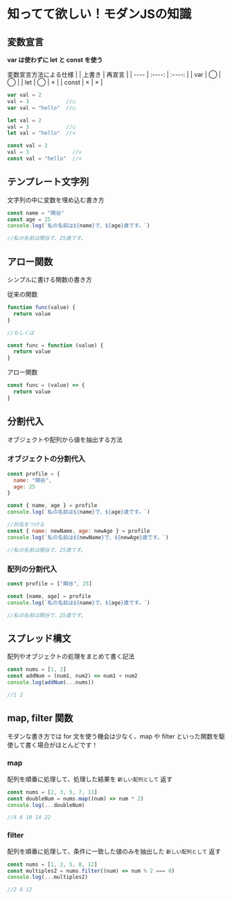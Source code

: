 # 知ってて欲しい！モダンJSの知識

## 変数宣言

**var は使わずに let と const を使う**

変数宣言方法による仕様
| | 上書き | 再宣言 |
| ---- | :----: | :----: |
| var | ◯ | ◯ |
| let | ◯ | × |
| const | × | × |

```javascript
var val = 2
val = 3            //◯
var val = "hello"  //◯

let val = 2
val = 3            //◯
let val = "hello"  //×

const val = 2
val = 3              //×
const val = "hello"  //×
```

## テンプレート文字列

文字列の中に変数を埋め込む書き方

```javascript
const name = "関谷"
const age = 25
console.log(`私の名前は${name}で、${age}歳です。`)

//私の名前は関谷で、25歳です。
```

## アロー関数

シンプルに書ける関数の書き方

従来の関数
```javascript
function func(value) {
  return value
}

//もしくは

const func = function (value) {
  return value
}
```

アロー関数
```javascript
const func = (value) => {
  return value
}
```

## 分割代入

オブジェクトや配列から値を抽出する方法

### オブジェクトの分割代入

```javascript
const profile = {
  name: "関谷",
  age: 25
}

const { name, age } = profile
console.log(`私の名前は${name}で、${age}歳です。`)

//別名をつける
const { name: newName, age: newAge } = profile
console.log(`私の名前は${newName}で、${newAge}歳です。`)

//私の名前は関谷で、25歳です。
```

### 配列の分割代入

```javascript
const profile = ["関谷", 25]

const [name, age] = profile
console.log(`私の名前は${name}で、${age}歳です。`)

//私の名前は関谷で、25歳です。
```

## スプレッド構文

配列やオブジェクトの処理をまとめて書く記法

```javascript
const nums = [1, 2]
const addNum = (num1, num2) => num1 + num2
console.log(addNum(...nums))

//1 2
```

## map, filter 関数

モダンな書き方では for 文を使う機会は少なく、map や filter といった関数を駆使して書く場合がほとんどです！

### map

配列を順番に処理して、処理した結果を `新しい配列として` 返す

```javascript
const nums = [2, 3, 5, 7, 11]
const doubleNum = nums.map((num) => num * 2)
console.log(...doubleNum)

//4 6 10 14 22
```

### filter

配列を順番に処理して、条件に一致した値のみを抽出した `新しい配列として` 返す

```javascript
const nums = [1, 2, 5, 8, 12]
const multiples2 = nums.filter((num) => num % 2 === 0)
console.log(...multiples2)

//2 8 12
```
